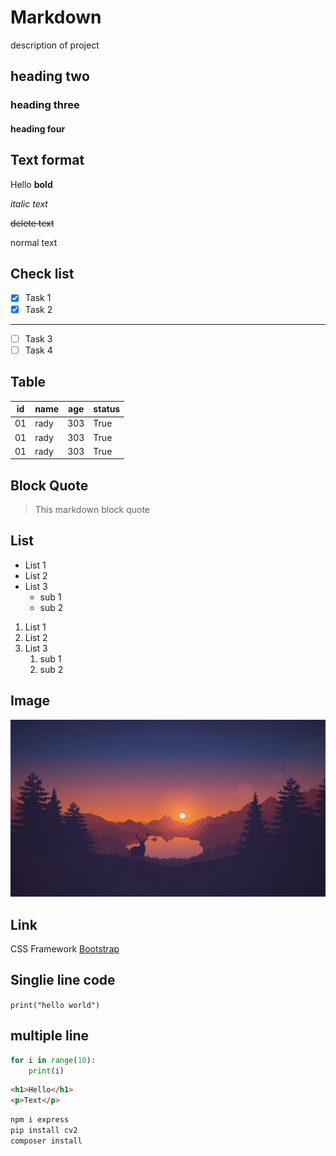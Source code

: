 # Markdown  
description of project
## heading two
### heading three
#### heading four

## Text format

Hello **bold**

*italic text*

~~delete text~~

normal text

## Check list
- [x] Task 1
- [x] Task 2
---
- [ ] Task 3
- [ ] Task 4

## Table
|id | name | age | status |
|---|------|-----|--------|
|01 | rady | 303 | True   |
|01 | rady | 303 | True   |
|01 | rady | 303 | True   |

## Block Quote

> This markdown block quote

## List
- List 1
- List 2
- List 3
  - sub 1
  - sub 2

1. List 1
2. List 2
3. List 3
    1. sub 1
    2. sub 2

## Image
![Picture](abc.png)

## Link
CSS Framework [Bootstrap](https://getbootstrap.com/)

## Singlie line code
`print("hello world")`

## multiple line
```python
for i in range(10):
    print(i)
```
```html
<h1>Hello</h1>
<p>Text</p>
```
```bash
npm i express
pip install cv2
composer install
```